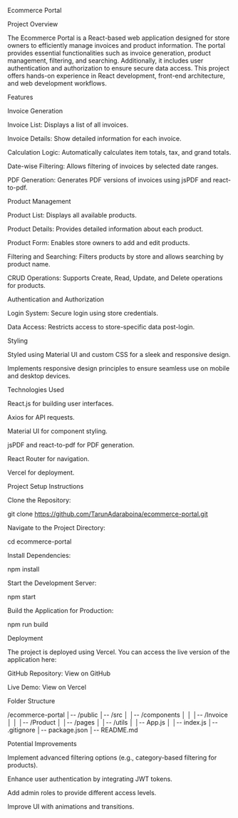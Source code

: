 Ecommerce Portal

Project Overview

The Ecommerce Portal is a React-based web application designed for store owners to efficiently manage invoices and product information. The portal provides essential functionalities such as invoice generation, product management, filtering, and searching. Additionally, it includes user authentication and authorization to ensure secure data access. This project offers hands-on experience in React development, front-end architecture, and web development workflows.

Features

Invoice Generation

Invoice List: Displays a list of all invoices.

Invoice Details: Show detailed information for each invoice.

Calculation Logic: Automatically calculates item totals, tax, and grand totals.

Date-wise Filtering: Allows filtering of invoices by selected date ranges.

PDF Generation: Generates PDF versions of invoices using jsPDF and react-to-pdf.

Product Management

Product List: Displays all available products.

Product Details: Provides detailed information about each product.

Product Form: Enables store owners to add and edit products.

Filtering and Searching: Filters products by store and allows searching by product name.

CRUD Operations: Supports Create, Read, Update, and Delete operations for products.

Authentication and Authorization

Login System: Secure login using store credentials.

Data Access: Restricts access to store-specific data post-login.

Styling

Styled using Material UI and custom CSS for a sleek and responsive design.

Implements responsive design principles to ensure seamless use on mobile and desktop devices.

Technologies Used

React.js for building user interfaces.

Axios for API requests.

Material UI for component styling.

jsPDF and react-to-pdf for PDF generation.

React Router for navigation.

Vercel for deployment.

Project Setup Instructions

Clone the Repository:

git clone https://github.com/TarunAdaraboina/ecommerce-portal.git

Navigate to the Project Directory:

cd ecommerce-portal

Install Dependencies:

npm install

Start the Development Server:

npm start

Build the Application for Production:

npm run build

Deployment

The project is deployed using Vercel. You can access the live version of the application here:

GitHub Repository: View on GitHub

Live Demo: View on Vercel

Folder Structure

/ecommerce-portal
│-- /public
│-- /src
│   │-- /components
│   │   │-- /Invoice
│   │   │-- /Product
│   │-- /pages
│   │-- /utils
│   │-- App.js
│   │-- index.js
│-- .gitignore
│-- package.json
│-- README.md

Potential Improvements

Implement advanced filtering options (e.g., category-based filtering for products).

Enhance user authentication by integrating JWT tokens.

Add admin roles to provide different access levels.

Improve UI with animations and transitions.